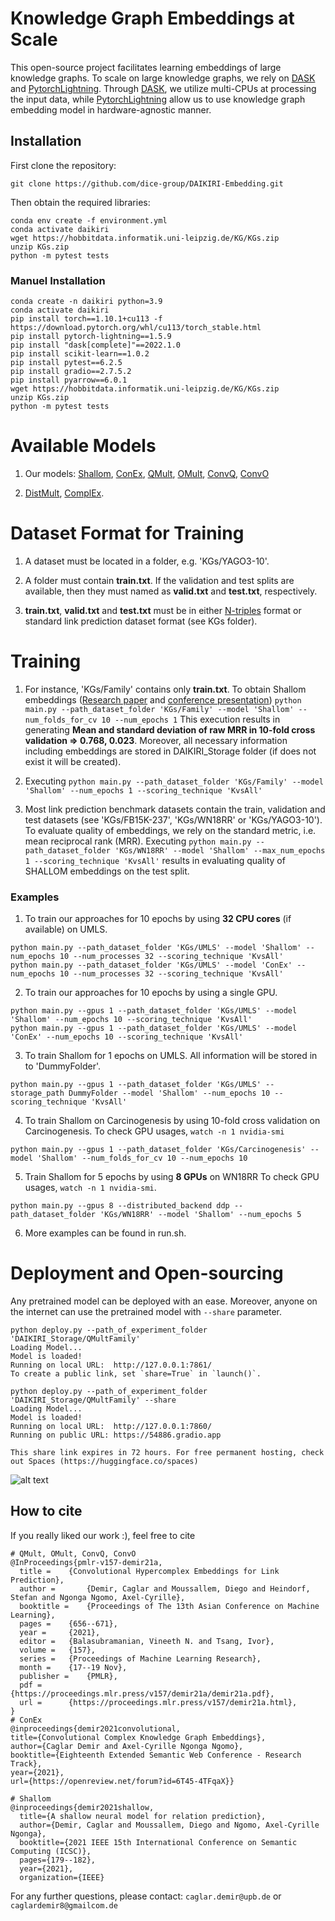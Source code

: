 # Knowledge Graph Embeddings at Scale
This open-source project facilitates learning embeddings of large knowledge graphs. 
To scale on large knowledge graphs, we rely on [DASK](https://dask.org/) and [PytorchLightning](https://www.pytorchlightning.ai/). 
Through [DASK](https://dask.org/), we utilize multi-CPUs at processing the input data, while
[PytorchLightning](https://www.pytorchlightning.ai/) allow us to use knowledge graph embedding model in hardware-agnostic manner.

## Installation
First clone the repository:
```
git clone https://github.com/dice-group/DAIKIRI-Embedding.git
```
Then obtain the required libraries:
```
conda env create -f environment.yml
conda activate daikiri
wget https://hobbitdata.informatik.uni-leipzig.de/KG/KGs.zip
unzip KGs.zip
python -m pytest tests
```
### Manuel Installation
```
conda create -n daikiri python=3.9
conda activate daikiri
pip install torch==1.10.1+cu113 -f https://download.pytorch.org/whl/cu113/torch_stable.html
pip install pytorch-lightning==1.5.9
pip install "dask[complete]"==2022.1.0
pip install scikit-learn==1.0.2
pip install pytest==6.2.5
pip install gradio==2.7.5.2
pip install pyarrow==6.0.1
wget https://hobbitdata.informatik.uni-leipzig.de/KG/KGs.zip
unzip KGs.zip
python -m pytest tests
```

# Available Models
1. Our models: [Shallom](https://arxiv.org/pdf/2101.09090.pdf), [ConEx](https://openreview.net/forum?id=6T45-4TFqaX&invitationId=eswc-conferences.org/ESWC/2021/Conference/Research_Track/Paper49/-/Camera_Ready_Revision&referrer=%5BTasks%5D(%2Ftasks)), [QMult](https://proceedings.mlr.press/v157/demir21a.html), [OMult](https://proceedings.mlr.press/v157/demir21a.html), [ConvQ](https://proceedings.mlr.press/v157/demir21a.html), [ConvO](https://proceedings.mlr.press/v157/demir21a.html)

2. [DistMult](https://arxiv.org/pdf/1412.6575.pdf), [ComplEx](https://arxiv.org/pdf/1606.06357.pdf).

# Dataset Format for Training
1. A dataset must be located in a folder, e.g. 'KGs/YAGO3-10'.

2. A folder must contain **train.txt**. If the validation and test splits are available, then they must named as **valid.txt** and **test.txt**, respectively.

3. **train.txt**, **valid.txt** and **test.txt** must be in either [N-triples](https://www.w3.org/2001/sw/RDFCore/ntriples/) format or standard link prediction dataset format (see KGs folder).

# Training 
1. For instance, 'KGs/Family' contains only **train.txt**. To obtain Shallom embeddings ([Research paper](https://arxiv.org/abs/2101.09090) and [conference presentation](https://www.youtube.com/watch?v=LUDpdgdvTQg)) 
```python main.py --path_dataset_folder 'KGs/Family' --model 'Shallom' --num_folds_for_cv 10 --num_epochs 1```
This execution results in generating **Mean and standard deviation of raw MRR in 10-fold cross validation => 0.768, 0.023**. Moreover, all necessary information including embeddings are stored in DAIKIRI_Storage folder (if does not exist it will be created).
   
1. Executing  ```python main.py --path_dataset_folder 'KGs/Family' --model 'Shallom' --num_epochs 1 --scoring_technique 'KvsAll'```
   
2. Most link prediction benchmark datasets contain the train, validation and test datasets (see 'KGs/FB15K-237', 'KGs/WN18RR' or 'KGs/YAGO3-10').
To evaluate quality of embeddings, we rely on the standard metric, i.e. mean reciprocal rank (MRR). Executing ```python main.py --path_dataset_folder 'KGs/WN18RR' --model 'Shallom' --max_num_epochs 1 --scoring_technique 'KvsAll'```
results in evaluating quality of SHALLOM embeddings on the test split.
   
   
### Examples

1. To train our approaches for 10 epochs by using **32 CPU cores** (if available) on UMLS. 
```
python main.py --path_dataset_folder 'KGs/UMLS' --model 'Shallom' --num_epochs 10 --num_processes 32 --scoring_technique 'KvsAll'
python main.py --path_dataset_folder 'KGs/UMLS' --model 'ConEx' --num_epochs 10 --num_processes 32 --scoring_technique 'KvsAll'
```
2. To train our approaches for 10 epochs by using a single GPU.
```
python main.py --gpus 1 --path_dataset_folder 'KGs/UMLS' --model 'Shallom' --num_epochs 10 --scoring_technique 'KvsAll'
python main.py --gpus 1 --path_dataset_folder 'KGs/UMLS' --model 'ConEx' --num_epochs 10 --scoring_technique 'KvsAll'
```

3. To train Shallom for 1 epochs on UMLS. All information will be stored in to 'DummyFolder'.
```
python main.py --gpus 1 --path_dataset_folder 'KGs/UMLS' --storage_path DummyFolder --model 'Shallom' --num_epochs 10 --scoring_technique 'KvsAll'
```

4. To train Shallom on Carcinogenesis by using 10-fold cross validation on Carcinogenesis.  To check GPU usages, ```watch -n 1 nvidia-smi```
```
python main.py --gpus 1 --path_dataset_folder 'KGs/Carcinogenesis' --model 'Shallom' --num_folds_for_cv 10 --num_epochs 10
```
5. Train Shallom for 5 epochs by using **8 GPUs** on WN18RR To check GPU usages, ```watch -n 1 nvidia-smi```.
```
python main.py --gpus 8 --distributed_backend ddp --path_dataset_folder 'KGs/WN18RR' --model 'Shallom' --num_epochs 5
```

6. More examples can be found in run.sh.

# Deployment and Open-sourcing
Any pretrained model can be deployed with an ease. Moreover, anyone on the internet can use the pretrained model with ```--share``` parameter. 


```
python deploy.py --path_of_experiment_folder 'DAIKIRI_Storage/QMultFamily'
Loading Model...
Model is loaded!
Running on local URL:  http://127.0.0.1:7861/
To create a public link, set `share=True` in `launch()`.
```
```
python deploy.py --path_of_experiment_folder 'DAIKIRI_Storage/QMultFamily' --share
Loading Model...
Model is loaded!
Running on local URL:  http://127.0.0.1:7860/
Running on public URL: https://54886.gradio.app

This share link expires in 72 hours. For free permanent hosting, check out Spaces (https://huggingface.co/spaces)
```
![alt text](core/figures/deploy_qmult_family.png)


## How to cite
If you really liked our work :), feel free to cite 
```
# QMult, OMult, ConvQ, ConvO
@InProceedings{pmlr-v157-demir21a,
  title = 	 {Convolutional Hypercomplex Embeddings for Link Prediction},
  author =       {Demir, Caglar and Moussallem, Diego and Heindorf, Stefan and Ngonga Ngomo, Axel-Cyrille},
  booktitle = 	 {Proceedings of The 13th Asian Conference on Machine Learning},
  pages = 	 {656--671},
  year = 	 {2021},
  editor = 	 {Balasubramanian, Vineeth N. and Tsang, Ivor},
  volume = 	 {157},
  series = 	 {Proceedings of Machine Learning Research},
  month = 	 {17--19 Nov},
  publisher =    {PMLR},
  pdf = 	 {https://proceedings.mlr.press/v157/demir21a/demir21a.pdf},
  url = 	 {https://proceedings.mlr.press/v157/demir21a.html},
}
# ConEx
@inproceedings{demir2021convolutional,
title={Convolutional Complex Knowledge Graph Embeddings},
author={Caglar Demir and Axel-Cyrille Ngonga Ngomo},
booktitle={Eighteenth Extended Semantic Web Conference - Research Track},
year={2021},
url={https://openreview.net/forum?id=6T45-4TFqaX}}

# Shallom
@inproceedings{demir2021shallow,
  title={A shallow neural model for relation prediction},
  author={Demir, Caglar and Moussallem, Diego and Ngomo, Axel-Cyrille Ngonga},
  booktitle={2021 IEEE 15th International Conference on Semantic Computing (ICSC)},
  pages={179--182},
  year={2021},
  organization={IEEE}

```

For any further questions, please contact:  ```caglar.demir@upb.de``` or ```caglardemir8@gmailcom.de```

